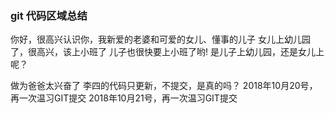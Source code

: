 
### git 代码区域总结
你好，很高兴认识你，我新爱的老婆和可爱的女儿、懂事的儿子
女儿上幼儿园了，很高兴，该上小班了
儿子也很快要上小班了哟!
是儿子上幼儿园，还是女儿上呢？

做为爸爸太兴奋了
李四的代码只更新，不提交，是真的吗？
2018年10月20号，再一次温习GIT提交
2018年10月21号，再一次温习GIT提交